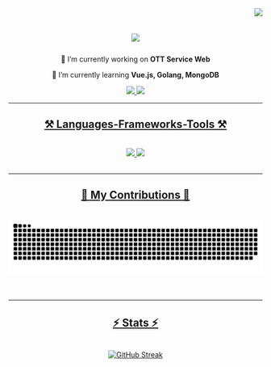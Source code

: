 <img align="right" src="https://visitor-badge.laobi.icu/badge?page_id=fuadafif.fuadafif" />

<h1 align="center">
    <img src="https://readme-typing-svg.herokuapp.com/?font=Caveat&size=35&center=true&vCenter=true&width=500&height=70&duration=4000&lines=Hi+There!+👋;+I'm+Fuad+Afif!;" />
</h1>

<div align="center">
 
🔭 I’m currently working on **OTT Service Web**

🌱 I’m currently learning **Vue.js, Golang, MongoDB**
  
<!-- 
- 👯 I’m looking to collaborate on ...
- 🤔 I’m looking for help with ...
- 😄 Pronouns: ...
- ⚡ Fun fact: ...
- 📫 How to reach me: ...
- 💬 Ask me about ...
-->
</div>

<div align="center"> 
  <a href="mailto:fuadafif95@gmail.com">
    <img src="https://img.shields.io/badge/Gmail-333333?style=for-the-badge&logo=gmail&logoColor=red" />
  </a>
  <a href="https://linkedin.com/in/fuad-afif" target="_blank">
    <img src="https://img.shields.io/badge/LinkedIn-0077B5?style=for-the-badge&logo=linkedin&logoColor=white" target="_blank" />
<!--   </a>
  <a href="https://salesp07.github.io" target="_blank">
     <img src="https://img.shields.io/badge/Portfolio-FF5722?style=for-the-badge&logo=todoist&logoColor=white" target="_blank" /> 
  </a> -->
    <!-- sqlite, safari, google-chrome are other good icon options -->
</div>

<hr/>
 
<h2 align="center">⚒️ Languages-Frameworks-Tools ⚒️</h2>
<br/>
<div align="center">
    <img src="https://skillicons.dev/icons?i=react,bootstrap,html,css,vscode,github,git,postman,heroku" />
    <img src="https://skillicons.dev/icons?i=nodejs,python,js,typescript,express,postgres,cpp,nextjs,mysql" /><br>
</div>

<br/>
<hr/>

<div align="center">
  <h2>🐍 My Contributions 🐍</h2>
  <br>
  <img alt="snake eating my contributions" src="https://raw.githubusercontent.com/fuadafif/fuadafif/output/github-contribution-grid-snake.svg" />
  <br/><br/><br/>
</div>

<hr/>

<h2 align="center">⚡ Stats ⚡</h2>
<br>
<div align=center>
  <a href="https://git.io/streak-stats"><img src="https://streak-stats.demolab.com?user=fuadafif&theme=tokyonight-duo&date_format=j%20M%5B%20Y%5D" alt="GitHub Streak" /></a>
<!--     <img align="left" alt="GitHub Stats" src="https://github-readme-stats-fuadafifs-projects.vercel.app/api?username=fuadafif&show_icons=true&theme=tokyonight" /> -->
  <br/>
  
</div>
